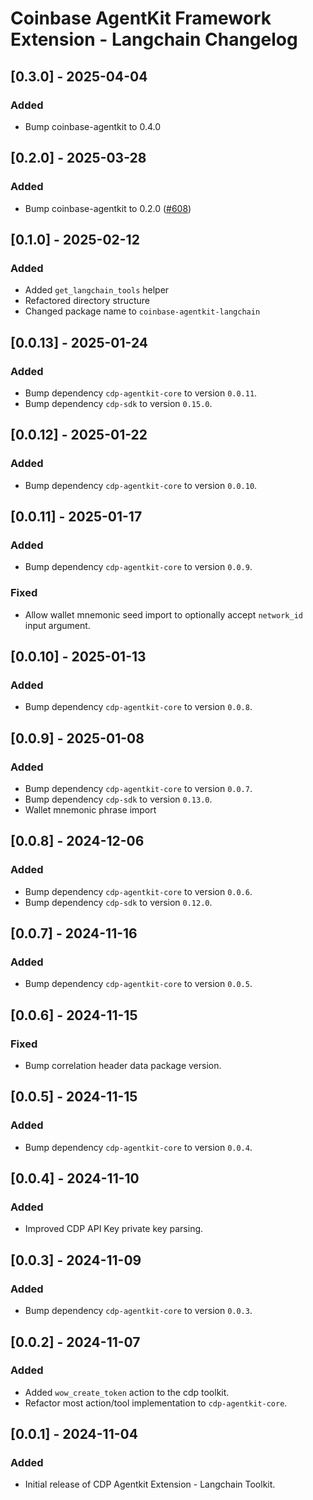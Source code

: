 # Coinbase AgentKit Framework Extension - Langchain Changelog

<!-- towncrier release notes start -->

## [0.3.0] - 2025-04-04

### Added

- Bump coinbase-agentkit to 0.4.0

## [0.2.0] - 2025-03-28

### Added

- Bump coinbase-agentkit to 0.2.0 ([#608](https://github.com/coinbase/agentkit/pull/608))


## [0.1.0] - 2025-02-12

### Added

- Added `get_langchain_tools` helper
- Refactored directory structure
- Changed package name to `coinbase-agentkit-langchain`

## [0.0.13] - 2025-01-24

### Added

- Bump dependency `cdp-agentkit-core` to version `0.0.11`.
- Bump dependency `cdp-sdk` to version `0.15.0`.

## [0.0.12] - 2025-01-22

### Added

- Bump dependency `cdp-agentkit-core` to version `0.0.10`.

## [0.0.11] - 2025-01-17

### Added

- Bump dependency `cdp-agentkit-core` to version `0.0.9`.

### Fixed

- Allow wallet mnemonic seed import to optionally accept `network_id` input argument.

## [0.0.10] - 2025-01-13

### Added

- Bump dependency `cdp-agentkit-core` to version `0.0.8`.

## [0.0.9] - 2025-01-08

### Added

- Bump dependency `cdp-agentkit-core` to version `0.0.7`.
- Bump dependency `cdp-sdk` to version `0.13.0`.
- Wallet mnemonic phrase import

## [0.0.8] - 2024-12-06

### Added

- Bump dependency `cdp-agentkit-core` to version `0.0.6`.
- Bump dependency `cdp-sdk` to version `0.12.0`.

## [0.0.7] - 2024-11-16

### Added

- Bump dependency `cdp-agentkit-core` to version `0.0.5`.

## [0.0.6] - 2024-11-15

### Fixed

- Bump correlation header data package version.

## [0.0.5] - 2024-11-15

### Added

- Bump dependency `cdp-agentkit-core` to version `0.0.4`.

## [0.0.4] - 2024-11-10

### Added

- Improved CDP API Key private key parsing.

## [0.0.3] - 2024-11-09

### Added

- Bump dependency `cdp-agentkit-core` to version `0.0.3`.

## [0.0.2] - 2024-11-07

### Added

- Added `wow_create_token` action to the cdp toolkit.
- Refactor most action/tool implementation to `cdp-agentkit-core`.

## [0.0.1] - 2024-11-04

### Added

- Initial release of CDP Agentkit Extension - Langchain Toolkit.
